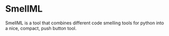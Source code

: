 # SmellML
SmellML is a tool that combines different code smelling tools for python into a nice, compact, push button tool. 
